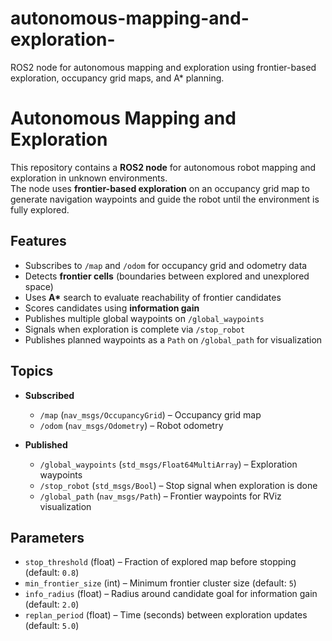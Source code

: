 # autonomous-mapping-and-exploration-
ROS2 node for autonomous mapping and exploration using frontier-based exploration, occupancy grid maps, and A* planning.

# Autonomous Mapping and Exploration

This repository contains a **ROS2 node** for autonomous robot mapping and exploration in unknown environments.  
The node uses **frontier-based exploration** on an occupancy grid map to generate navigation waypoints and guide the robot until the environment is fully explored.

## Features
-  Subscribes to `/map` and `/odom` for occupancy grid and odometry data  
-  Detects **frontier cells** (boundaries between explored and unexplored space)  
-  Uses **A\*** search to evaluate reachability of frontier candidates  
-  Scores candidates using **information gain**  
-  Publishes multiple global waypoints on `/global_waypoints`  
-  Signals when exploration is complete via `/stop_robot`  
-  Publishes planned waypoints as a `Path` on `/global_path` for visualization  

## Topics
- **Subscribed**
  - `/map` (`nav_msgs/OccupancyGrid`) – Occupancy grid map  
  - `/odom` (`nav_msgs/Odometry`) – Robot odometry  

- **Published**
  - `/global_waypoints` (`std_msgs/Float64MultiArray`) – Exploration waypoints  
  - `/stop_robot` (`std_msgs/Bool`) – Stop signal when exploration is done  
  - `/global_path` (`nav_msgs/Path`) – Frontier waypoints for RViz visualization  

## Parameters
- `stop_threshold` (float) – Fraction of explored map before stopping (default: `0.8`)  
- `min_frontier_size` (int) – Minimum frontier cluster size (default: `5`)  
- `info_radius` (float) – Radius around candidate goal for information gain (default: `2.0`)  
- `replan_period` (float) – Time (seconds) between exploration updates (default: `5.0`)  


